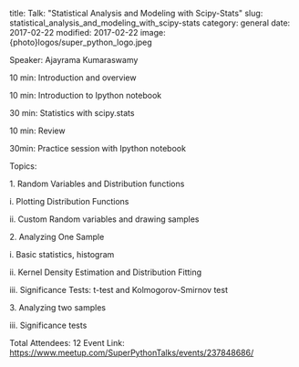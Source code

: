 title: Talk: "Statistical Analysis and Modeling with Scipy-Stats"
slug: statistical_analysis_and_modeling_with_scipy-stats
category: general
date: 2017-02-22
modified: 2017-02-22
image: {photo}logos/super_python_logo.jpeg

Speaker: Ajayrama Kumaraswamy

10 min: Introduction and overview

10 min: Introduction to Ipython notebook

30 min: Statistics with scipy.stats

10 min: Review

30min: Practice session with Ipython notebook

Topics:

1. Random Variables and Distribution functions

i. Plotting Distribution Functions

ii. Custom Random variables and drawing samples

2. Analyzing One Sample

i. Basic statistics, histogram

ii. Kernel Density Estimation and Distribution Fitting

iii. Significance Tests: t-test and Kolmogorov-Smirnov test

3. Analyzing two samples

iii. Significance tests

Total Attendees: 12
Event Link: https://www.meetup.com/SuperPythonTalks/events/237848686/
